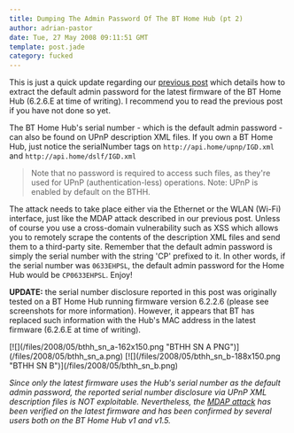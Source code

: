 ```yaml
---
title: Dumping The Admin Password Of The BT Home Hub (pt 2)
author: adrian-pastor
date: Tue, 27 May 2008 09:11:51 GMT
template: post.jade
category: fucked
---
```


This is just a quick update regarding our [previous post](/blog/dumping-the-admin-password-of-the-bt-home-hub) which details how to extract the default admin password for the latest firmware of the BT Home Hub (6.2.6.E at time of writing). I recommend you to read the previous post if you have not done so yet.

The BT Home Hub's serial number - which is the default admin password - can also be found on UPnP description XML files. If you own a BT Home Hub, just notice the serialNumber tags on `http://api.home/upnp/IGD.xml` and `http://api.home/dslf/IGD.xml`

> Note that no password is required to access such files, as they're used for UPnP (authentication-less) operations. Note: UPnP is enabled by default on the BTHH.

The attack needs to take place either via the Ethernet or the WLAN (Wi-Fi) interface, just like the MDAP attack described in our previous post. Unless of course you use a cross-domain vulnerability such as XSS which allows you to remotely scrape the contents of the description XML files and send them to a third-party site. Remember that the default admin password is simply the serial number with the string 'CP' prefixed to it. In other words, if the serial number was `0633EHPSL`, the default admin password for the Home Hub would be `CP0633EHPSL`. Enjoy!

**UPDATE:** the serial number disclosure reported in this post was originally tested on a BT Home Hub running firmware version 6.2.2.6 (please see screenshots for more information). However, it appears that BT has replaced such information with the Hub's MAC address in the latest firmware (6.2.6.E at time of writing).

<div class="screen">[![](/files/2008/05/bthh_sn_a-162x150.png "BTHH SN A PNG")](/files/2008/05/bthh_sn_a.png) [![](/files/2008/05/bthh_sn_b-188x150.png "BTHH SN B")](/files/2008/05/bthh_sn_b.png)</div>

_Since only the latest firmware uses the Hub's serial number as the default admin password, the reported serial number disclosure via UPnP XML description files is NOT exploitable. Nevertheless, the [MDAP attack](/blog/dumping-the-admin-password-of-the-bt-home-hub/) has been verified on the latest firmware and has been confirmed by several users both on the BT Home Hub v1 and v1.5._
